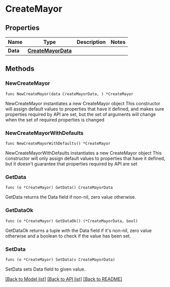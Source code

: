 # CreateMayor

## Properties

Name | Type | Description | Notes
------------ | ------------- | ------------- | -------------
**Data** | [**CreateMayorData**](CreateMayorData.md) |  | 

## Methods

### NewCreateMayor

`func NewCreateMayor(data CreateMayorData, ) *CreateMayor`

NewCreateMayor instantiates a new CreateMayor object
This constructor will assign default values to properties that have it defined,
and makes sure properties required by API are set, but the set of arguments
will change when the set of required properties is changed

### NewCreateMayorWithDefaults

`func NewCreateMayorWithDefaults() *CreateMayor`

NewCreateMayorWithDefaults instantiates a new CreateMayor object
This constructor will only assign default values to properties that have it defined,
but it doesn't guarantee that properties required by API are set

### GetData

`func (o *CreateMayor) GetData() CreateMayorData`

GetData returns the Data field if non-nil, zero value otherwise.

### GetDataOk

`func (o *CreateMayor) GetDataOk() (*CreateMayorData, bool)`

GetDataOk returns a tuple with the Data field if it's non-nil, zero value otherwise
and a boolean to check if the value has been set.

### SetData

`func (o *CreateMayor) SetData(v CreateMayorData)`

SetData sets Data field to given value.



[[Back to Model list]](../README.md#documentation-for-models) [[Back to API list]](../README.md#documentation-for-api-endpoints) [[Back to README]](../README.md)


